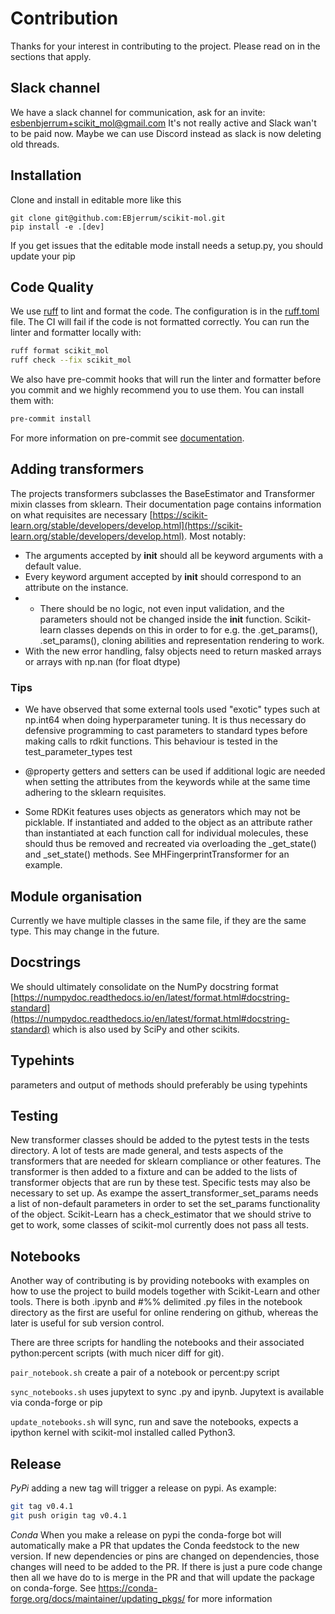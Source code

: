 # Contribution

Thanks for your interest in contributing to the project. Please read on in the sections that apply.

## Slack channel

We have a slack channel for communication, ask for an invite: esbenbjerrum+scikit_mol@gmail.com
It's not really active and Slack wan't to be paid now. Maybe we can use Discord instead as slack is now deleting old threads.

## Installation

Clone and install in editable more like this

    git clone git@github.com:EBjerrum/scikit-mol.git
    pip install -e .[dev]

If you get issues that the editable mode install needs a setup.py, you should update your pip

## Code Quality

We use [ruff](https://github.com/astral-sh/ruff) to lint and format the code. The configuration is in the [ruff.toml](ruff.toml) file. The CI will fail if the code is not formatted correctly. You can run the linter and formatter locally with:

```sh
ruff format scikit_mol
ruff check --fix scikit_mol
```

We also have pre-commit hooks that will run the linter and formatter before you commit and we highly recommend you to use them. You can install them with:

```sh
pre-commit install
```
For more information on pre-commit see [documentation](https://pre-commit.com/).


## Adding transformers

The projects transformers subclasses the BaseEstimator and Transformer mixin classes from sklearn. Their documentation page contains information on what requisites are necessary [https://scikit-learn.org/stable/developers/develop.html](https://scikit-learn.org/stable/developers/develop.html). Most notably:

- The arguments accepted by **init** should all be keyword arguments with a default value.
- Every keyword argument accepted by **init** should correspond to an attribute on the instance.
- - There should be no logic, not even input validation, and the parameters should not be changed inside the **init** function.
    Scikit-learn classes depends on this in order to for e.g. the .get_params(), .set_params(), cloning abilities and representation rendering to work.
- With the new error handling, falsy objects need to return masked arrays or arrays with np.nan (for float dtype)

### Tips

- We have observed that some external tools used "exotic" types such at np.int64 when doing hyperparameter tuning. It is thus necessary do defensive programming to cast parameters to standard types before making calls to rdkit functions. This behaviour is tested in the test_parameter_types test

- @property getters and setters can be used if additional logic are needed when setting the attributes from the keywords while at the same time adhering to the sklearn requisites.

- Some RDKit features uses objects as generators which may not be picklable. If instantiated and added to the object as an attribute rather than instantiated at each function call for individual molecules, these should thus be removed and recreated via overloading the \_get_state() and \_set_state() methods. See MHFingerprintTransformer for an example.

## Module organisation

Currently we have multiple classes in the same file, if they are the same type. This may change in the future.

## Docstrings

We should ultimately consolidate on the NumPy docstring format [https://numpydoc.readthedocs.io/en/latest/format.html#docstring-standard](https://numpydoc.readthedocs.io/en/latest/format.html#docstring-standard) which is also used by SciPy and other scikits.

## Typehints

parameters and output of methods should preferably be using typehints

## Testing

New transformer classes should be added to the pytest tests in the tests directory. A lot of tests are made general, and tests aspects of the transformers that are needed for sklearn compliance or other features. The transformer is then added to a fixture and can be added to the lists of transformer objects that are run by these test. Specific tests may also be necessary to set up. As exampe the assert_transformer_set_params needs a list of non-default parameters in order to set the set_params functionality of the object.
Scikit-Learn has a check_estimator that we should strive to get to work, some classes of scikit-mol currently does not pass all tests.

## Notebooks

Another way of contributing is by providing notebooks with examples on how to use the project to build models together with Scikit-Learn and other tools. There is both .ipynb and #%% delimited .py files in the notebook directory as the first are useful for online rendering on github, whereas the later is useful for sub version control.

There are three scripts for handling the notebooks and their associated python:percent scripts (with much nicer diff for git).

`pair_notebook.sh` create a pair of a notebook or percent:py script

`sync_notebooks.sh` uses jupytext to sync .py and ipynb. Jupytext is available via conda-forge or pip

`update_notebooks.sh` will sync, run and save the notebooks, expects a ipython kernel with scikit-mol installed called Python3.

## Release

_PyPi_
adding a new tag will trigger a release on pypi. As example:

```bash
git tag v0.4.1
git push origin tag v0.4.1
```

_Conda_
When you make a release on pypi the conda-forge bot will automatically make a PR that updates the Conda feedstock to the new version. If new dependencies or pins are changed on dependencies, those changes will need to be added to the PR. If there is just a pure code change then all we have do to is merge in the PR and that will update the package on conda-forge. See https://conda-forge.org/docs/maintainer/updating_pkgs/ for more information
